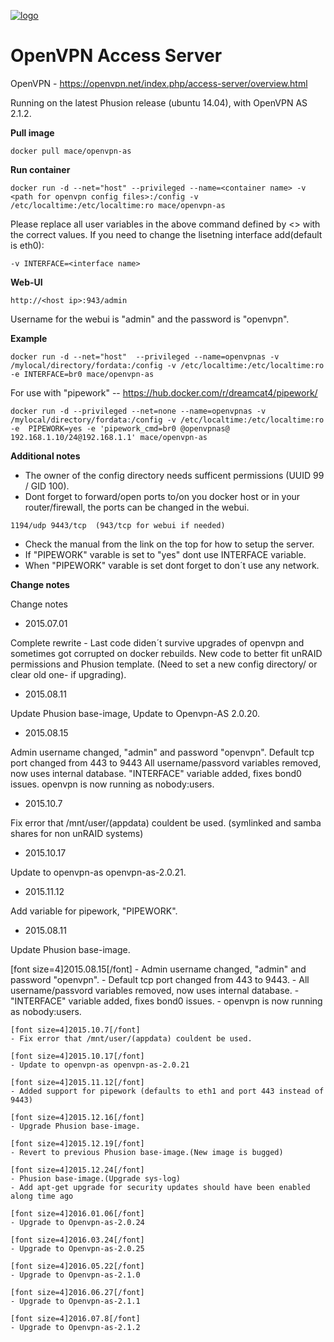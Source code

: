 [![logo](http://www.linkideo.com/images/openvpn_logo.jpg)](https://openvpn.net/)

OpenVPN Access Server
==========================


OpenVPN - https://openvpn.net/index.php/access-server/overview.html



Running on the latest Phusion release (ubuntu 14.04), with OpenVPN AS 2.1.2.

**Pull image**

```
docker pull mace/openvpn-as
```

**Run container**

```
docker run -d --net="host" --privileged --name=<container name> -v <path for openvpn config files>:/config -v /etc/localtime:/etc/localtime:ro mace/openvpn-as
```
Please replace all user variables in the above command defined by <> with the correct values.
If you need to change the lisetning interface add(default is eth0):
```
-v INTERFACE=<interface name>
```

**Web-UI**

```
http://<host ip>:943/admin
```

Username for the webui is "admin" and the password is "openvpn".


**Example**

```
docker run -d --net="host"  --privileged --name=openvpnas -v /mylocal/directory/fordata:/config -v /etc/localtime:/etc/localtime:ro -e INTERFACE=br0 mace/openvpn-as
```

For use with "pipework" --  https://hub.docker.com/r/dreamcat4/pipework/
```
docker run -d --privileged --net=none --name=openvpnas -v /mylocal/directory/fordata:/config -v /etc/localtime:/etc/localtime:ro -e  PIPEWORK=yes -e 'pipework_cmd=br0 @openvpnas@ 192.168.1.10/24@192.168.1.1' mace/openvpn-as
```


**Additional notes**


* The owner of the config directory needs sufficent permissions (UUID 99 / GID 100).
* Dont forget to forward/open ports to/on you docker host or in your router/firewall, the ports can be changed in the webui.
```
1194/udp 9443/tcp  (943/tcp for webui if needed)
```
* Check the manual from the link on the top for how to setup the server.
* If "PIPEWORK" varable is set to "yes" dont use INTERFACE variable.
* When "PIPEWORK" varable is set dont forget to don´t use any network.


**Change notes**

Change notes

* 2015.07.01

Complete rewrite - Last code diden´t survive upgrades of openvpn and sometimes got corrupted on docker rebuilds. New code to better fit unRAID permissions and Phusion template. (Need to set a new config directory/ or clear old one- if upgrading).
* 2015.08.11

Update Phusion base-image, Update to Openvpn-AS 2.0.20.
* 2015.08.15

Admin username changed, "admin" and password "openvpn".
Default tcp port changed from 443 to 9443
All username/passvord variables removed, now uses internal database.
"INTERFACE" variable added, fixes bond0 issues.
openvpn is now running as nobody:users.
* 2015.10.7

Fix error that /mnt/user/(appdata) couldent be used. (symlinked and samba shares for non unRAID systems)
* 2015.10.17

Update to openvpn-as openvpn-as-2.0.21.
* 2015.11.12

Add variable for pipework, "PIPEWORK".
* 2015.08.11

Update Phusion base-image. 

[font size=4]2015.08.15[/font]
    - Admin username changed, "admin" and password "openvpn".
    - Default tcp port changed from 443 to 9443.
    - All username/passvord variables removed, now uses internal database.
    - "INTERFACE" variable added, fixes bond0 issues.
    - openvpn is now running as nobody:users.

    [font size=4]2015.10.7[/font]
    - Fix error that /mnt/user/(appdata) couldent be used.

    [font size=4]2015.10.17[/font]
    - Update to openvpn-as openvpn-as-2.0.21

    [font size=4]2015.11.12[/font]
    - Added support for pipework (defaults to eth1 and port 443 instead of 9443)

    [font size=4]2015.12.16[/font]
    - Upgrade Phusion base-image.

    [font size=4]2015.12.19[/font]
    - Revert to previous Phusion base-image.(New image is bugged)

    [font size=4]2015.12.24[/font]
    - Phusion base-image.(Upgrade sys-log)
    - Add apt-get upgrade for security updates should have been enabled along time ago

    [font size=4]2016.01.06[/font]
    - Upgrade to Openvpn-as-2.0.24 

    [font size=4]2016.03.24[/font]
    - Upgrade to Openvpn-as-2.0.25

    [font size=4]2016.05.22[/font]
    - Upgrade to Openvpn-as-2.1.0

    [font size=4]2016.06.27[/font]
    - Upgrade to Openvpn-as-2.1.1

    [font size=4]2016.07.8[/font]
    - Upgrade to Openvpn-as-2.1.2
